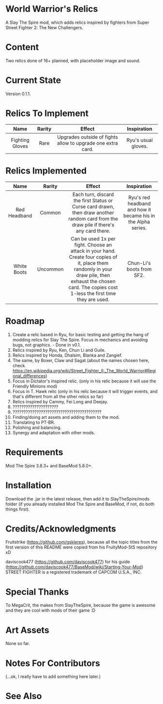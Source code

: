 # World Warrior's Relics
A Slay The Spire mod, which adds relics inspired by fighters from Super Street Fighter 2: The New Challengers.

# Content

Two relics done of 16+ planned, with placeholder image and sound.

# Current State

Version 0.1.1.

# Relics To Implement

| Name  | Rarity | Effect | Inspiration |
| :---:   | :---: | :---: | :---: |
| Fighting Gloves | Rare | Upgrades outside of fights allow to upgrade one extra card. | Ryu's usual gloves.|


# Relics Implemented

| Name  | Rarity | Effect | Inspiration |
| :---:   | :---: | :---: | :---: |
| Red Headband | Common | Each turn, discard the first Status or Curse card drawn, then draw another random card from the draw pile if there's any card there. | Ryu's red headband and how it became his in the Alpha series. |
| White Boots | Uncommon | Can be used 1x per fight. Choose an attack in your hand. Create four copies of it, place them randomly in your draw pile, then exhaust the chosen card. The copies cost 1-less the first time they are used. | Chun-Li's boots from SF2.

# Roadmap

1. Create a relic based in Ryu, for basic testing and getting the hang of modding relics for Slay The Spire. Focus in mechanics and avoiding bugs, not graphics. - Done in v0.1.
2. Relics inspired by Ryu, Ken, Chun Li and Guile.
3. Relics inspired by Honda, Dhalsim, Blanka and Zangief.
4. The same, by Boxer, Claw and Sagat.(about the names chosen here, check https://en.wikipedia.org/wiki/Street_Fighter_II:_The_World_Warrior#Regional_differences)
5. Focus in Dictator's inspired relic. (only in his relic because it will use the Friendly Minions mod)
6. Focus in T. Hawk relic (only in his relic because it will trigger events, and that's different from all the other relics so far)
7. Relics inspired by Cammy, Fei Long and Deejay.
8. ?????????????????????
9. ?????????????????????????????????????????
10. Finding/doing art assets and adding them to the mod.
11. Translating to PT-BR.
12. Polishing and balancing.
13. Synergy and adaptation with other mods.

# Requirements

Mod The Spire 3.8.3+ and BaseMod 5.8.0+.

# Installation

Download the .jar in the latest release, then add it to SlayTheSpire/mods folder (if you already installed Mod The Spire and BaseMod, if not, do both things first).

# Credits/Acknowledgments

Fruitstrike (https://github.com/gskleres), because all the topic titles from the first version of this README were copied from his FruityMod-StS repository xD

daviscook477 (https://github.com/daviscook477) for his guide (https://github.com/daviscook477/BaseMod/wiki/Starting-Your-Mod)
STREET FIGHTER is a registered trademark of CAPCOM U.S.A., INC.

# Special Thanks

To MegaCrit, the makes from SlayTheSpire, because the game is awesome and they are cool with mods of their game :D

# Art Assets

None so far.

# Notes For Contributors

(...ok, I really have to add something here later.)

# See Also
